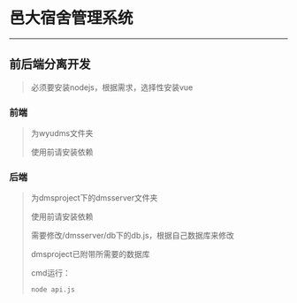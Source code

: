 # 邑大宿舍管理系统

---

## 前后端分离开发

> 必须要安装nodejs，根据需求，选择性安装vue

### 前端

> 为wyudms文件夹
>
> 使用前请安装依赖

### 后端

> 为dmsproject下的dmsserver文件夹
>
> 使用前请安装依赖
>
> 需要修改/dmsserver/db下的db.js，根据自己数据库来修改
>
> dmsproject已附带所需要的数据库
>
> cmd运行：
>
> ```bash
> node api.js
> ```

